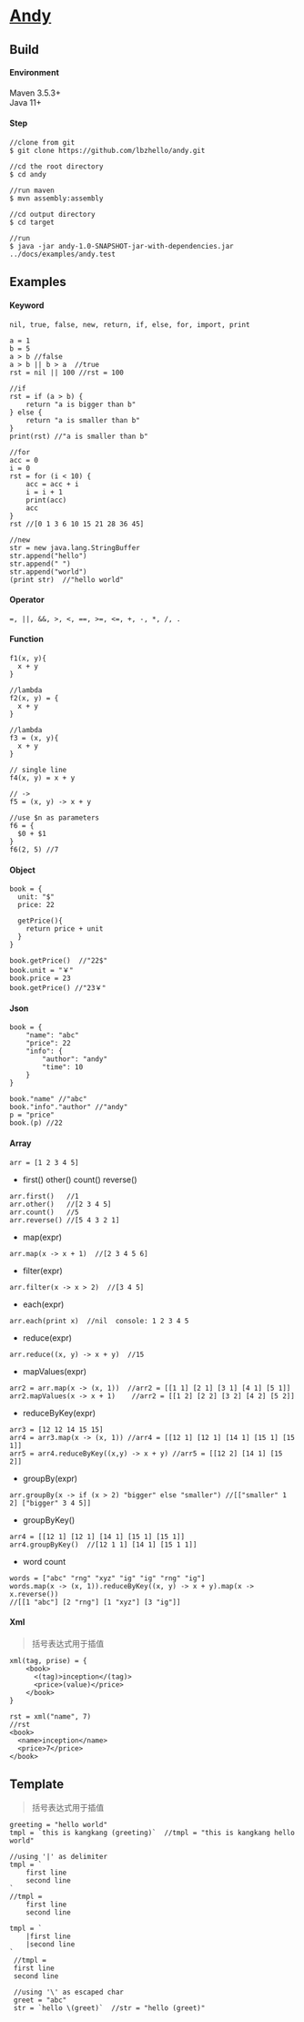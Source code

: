 # [**Andy**](http://lius.xyz/andy)

## Build

#### Environment
 
Maven 3.5.3+  
Java 11+

#### Step

    //clone from git
    $ git clone https://github.com/lbzhello/andy.git
    
    //cd the root directory
    $ cd andy
    
    //run maven
    $ mvn assembly:assembly
    
    //cd output directory
    $ cd target
    
    //run
    $ java -jar andy-1.0-SNAPSHOT-jar-with-dependencies.jar ../docs/examples/andy.test


## Examples

#### Keyword
    
    nil, true, false, new, return, if, else, for, import, print
    
    a = 1
    b = 5
    a > b //false
    a > b || b > a  //true
    rst = nil || 100 //rst = 100
    
    //if
    rst = if (a > b) {
        return "a is bigger than b"
    } else {
        return "a is smaller than b"
    }
    print(rst) //"a is smaller than b"
    
    //for
    acc = 0
    i = 0
    rst = for (i < 10) {
        acc = acc + i
        i = i + 1
        print(acc)
        acc 
    }
    rst //[0 1 3 6 10 15 21 28 36 45]
    
    //new
    str = new java.lang.StringBuffer
    str.append("hello")
    str.append(" ")
    str.append("world")
    (print str)  //"hello world"
    
#### Operator

    =, ||, &&, >, <, ==, >=, <=, +, -, *, /, .
    
#### Function
    f1(x, y){
      x + y
    }
  
    //lambda
    f2(x, y) = {
      x + y
    }
  
    //lambda
    f3 = (x, y){
      x + y
    }
  
    // single line
    f4(x, y) = x + y
  
    // ->
    f5 = (x, y) -> x + y
  
    //use $n as parameters
    f6 = {
      $0 + $1
    }
    f6(2, 5) //7
 
 #### Object
    book = {
      unit: "$"
      price: 22
      
      getPrice(){
        return price + unit
      }
    }
  
    book.getPrice()  //"22$"
    book.unit = "￥"
    book.price = 23
    book.getPrice() //"23￥"
    
#### Json
    book = {
        "name": "abc"
        "price": 22
        "info": {
            "author": "andy"
            "time": 10
        }
    }
    
    book."name" //"abc"
    book."info"."author" //"andy"
    p = "price"
    book.(p) //22

#### Array     

    arr = [1 2 3 4 5]

*    first() other() count() reverse()

    arr.first()   //1
    arr.other()   //[2 3 4 5]
    arr.count()   //5
    arr.reverse() //[5 4 3 2 1]
  
  
*    map(expr)  

    arr.map(x -> x + 1)  //[2 3 4 5 6]


*    filter(expr)  
  
    arr.filter(x -> x > 2)  //[3 4 5]

  
*    each(expr)  

    arr.each(print x)  //nil  console: 1 2 3 4 5

  
*    reduce(expr)  

    arr.reduce((x, y) -> x + y)  //15

  
*    mapValues(expr)  

    arr2 = arr.map(x -> (x, 1))  //arr2 = [[1 1] [2 1] [3 1] [4 1] [5 1]]
    arr2.mapValues(x -> x + 1)    //arr2 = [[1 2] [2 2] [3 2] [4 2] [5 2]]

  
*    reduceByKey(expr)  

    arr3 = [12 12 14 15 15]
    arr4 = arr3.map(x -> (x, 1)) //arr4 = [[12 1] [12 1] [14 1] [15 1] [15 1]]
    arr5 = arr4.reduceByKey((x,y) -> x + y) //arr5 = [[12 2] [14 1] [15 2]]

  
*    groupBy(expr)
  
    arr.groupBy(x -> if (x > 2) "bigger" else "smaller") //[["smaller" 1 2] ["bigger" 3 4 5]]

  
*    groupByKey()  

    arr4 = [[12 1] [12 1] [14 1] [15 1] [15 1]]
    arr4.groupByKey()  //[12 1 1] [14 1] [15 1 1]]

  
*    word count  

    words = ["abc" "rng" "xyz" "ig" "ig" "rng" "ig"]
    words.map(x -> (x, 1)).reduceByKey((x, y) -> x + y).map(x -> x.reverse())
    //[[1 "abc"] [2 "rng"] [1 "xyz"] [3 "ig"]]


#### Xml
> 括号表达式用于插值

    xml(tag, prise) = {
        <book>
          <(tag)>inception</(tag)>
          <price>(value)</price>
        </book>
    }
    
    rst = xml("name", 7)
    //rst 
    <book>
      <name>inception</name>
      <price>7</price>
    </book>
    

## Template
> 括号表达式用于插值

    greeting = "hello world"
    tmpl = `this is kangkang (greeting)`  //tmpl = "this is kangkang hello world"

    //using '|' as delimiter
    tmpl = `
        first line
        second line
    `
    //tmpl = 
        first line
        second line
        
    tmpl = `
        |first line
        |second line
    `
     //tmpl = 
     first line
     second line
     
     //using '\' as escaped char
     greet = "abc"
     str = `hello \(greet)`  //str = "hello (greet)"
